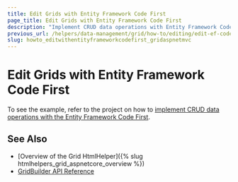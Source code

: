 ```yaml
---
title: Edit Grids with Entity Framework Code First
page_title: Edit Grids with Entity Framework Code First
description: "Implement CRUD data operations with Entity Framework Code First when working with the Kendo UI Grid."
previous_url: /helpers/data-management/grid/how-to/editing/edit-ef-code-first
slug: howto_editwithentityframeworkcodefirst_gridaspnetmvc
---
```


# Edit Grids with Entity Framework Code First

To see the example, refer to the project on how to [implement CRUD data operations with the Entity Framework Code First](https://github.com/telerik/ui-for-aspnet-mvc-examples/tree/master/grid/editing-ef-code-first).

## See Also

* [Overview of the Grid HtmlHelper]({% slug htmlhelpers_grid_aspnetcore_overview %})
* [GridBuilder API Reference](http://docs.telerik.com/aspnet-mvc/api/Kendo.Mvc.UI.Fluent/GridBuilder)
